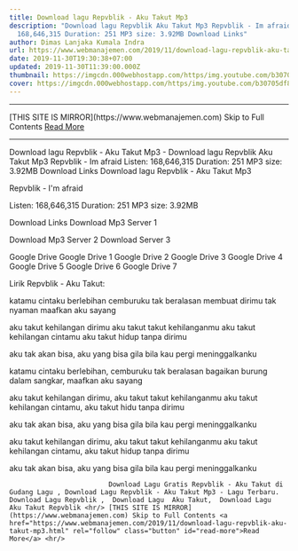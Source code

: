 ```yaml
---
title: Download lagu Repvblik - Aku Takut Mp3
description: "Download lagu Repvblik Aku Takut Mp3 Repvblik - Im afraid Listen:
  168,646,315 Duration: 251 MP3 size: 3.92MB Download Links"
author: Dimas Lanjaka Kumala Indra
url: https://www.webmanajemen.com/2019/11/download-lagu-repvblik-aku-takut-mp3.html
date: 2019-11-30T19:30:38+07:00
updated: 2019-11-30T11:39:00.000Z
thumbnail: https://imgcdn.000webhostapp.com/https/img.youtube.com/b30705df84f44261cfa28df3f671c8c8.jpeg
cover: https://imgcdn.000webhostapp.com/https/img.youtube.com/b30705df84f44261cfa28df3f671c8c8.jpeg
---
```


<hr/> [THIS SITE IS MIRROR](https://www.webmanajemen.com) Skip to Full Contents <a href="https://www.webmanajemen.com/2019/11/download-lagu-repvblik-aku-takut-mp3.html" rel="follow" class="button" id="read-more">Read More</a> <hr/> Download lagu Repvblik - Aku Takut Mp3 - Download lagu Repvblik Aku Takut Mp3 Repvblik - Im afraid Listen: 168,646,315 Duration: 251 MP3 size: 3.92MB Download Links Download lagu Repvblik - Aku Takut Mp3

  Repvblik - I'm afraid 

  Listen: 168,646,315 
  Duration: 251 
  MP3 size: 3.92MB 

  Download Links 
  Download Mp3 Server 1 

  Download Mp3 Server 2 
  Download Server 3 


  Google Drive   Google Drive 1 
  Google Drive 2 
  Google Drive 3 
  Google Drive 4 
  Google Drive 5 
  Google Drive 6 
  Google Drive 7 


                             
Lirik Repvblik - Aku Takut:
                             
katamu cintaku berlebihan
  cemburuku tak beralasan
  membuat dirimu tak nyaman
  maafkan aku sayang
  
  aku takut kehilangan dirimu
  aku takut takut kehilanganmu
  aku takut kehilangan cintamu
  aku takut hidup tanpa dirimu
  
  aku tak akan bisa, aku yang bisa gila
  bila kau pergi meninggalkanku
  
  katamu cintaku berlebihan, cemburuku tak beralasan
  bagaikan burung dalam sangkar, maafkan aku sayang
  
  aku takut kehilangan dirimu, aku takut takut kehilanganmu
  aku takut kehilangan cintamu, aku takut hidu tanpa dirimu
  
  aku tak akan bisa, aku yang bisa gila
  bila kau pergi meninggalkanku
  
  aku takut kehilangan dirimu, aku takut takut kehilanganmu
  aku takut kehilangan cintamu, aku takut hidup tanpa dirimu
  
  aku tak akan bisa, aku yang bisa gila
  bila kau pergi meninggalkanku                                 
                                 
                             Download Lagu Gratis Repvblik - Aku Takut di Gudang Lagu , Download Lagu Repvblik - Aku Takut Mp3 - Lagu Terbaru.                                                         Download Lagu Repvblik ,  Download Lagu  Aku Takut,  Download Lagu  Aku Takut Repvblik <hr/> [THIS SITE IS MIRROR](https://www.webmanajemen.com) Skip to Full Contents <a href="https://www.webmanajemen.com/2019/11/download-lagu-repvblik-aku-takut-mp3.html" rel="follow" class="button" id="read-more">Read More</a> <hr/>